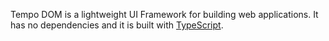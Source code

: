 Tempo DOM is a lightweight UI Framework for building web applications. It has no dependencies and it is built with [TypeScript](https://www.typescriptlang.org/).
